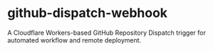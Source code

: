 # github-dispatch-webhook
A Cloudflare Workers-based GitHub Repository Dispatch trigger for automated workflow and remote deployment.
